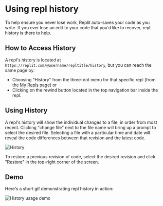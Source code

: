 # Using repl history
To help ensure you never lose work, Replit auto-saves your code as you write. If you ever lose an edit to your code that you'd like to recover, repl history is there to help.

## How to Access History
A repl's history is located at `https://replit.com/@username/repltitle/history`, but you can reach the same page by:
  - Choosing "History" from the three-dot menu for that specific repl (from the [My Repls](https://replit.com/repls) page) or
  - Clicking on the rewind button located in the top navigation bar inside the repl.

## Using History

A repl's history will show the individual changes to a file, in order from most recent. Clicking "change file" next to the file name will bring up a prompt to select the desired file. Selecting a file with a particular time and date will reveal the code differences between that revision and the latest code. 

![History](/images/repls/history.png)

To restore a previous revision of code, select the desired revision and click "Restore" in the top-right corner of the screen.

## Demo

Here's a short gif demonstrating repl history in action:

![History usage demo](/images/repls/history.gif)
